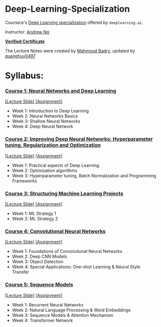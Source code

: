 # Deep-Learning-Specialization

Coursera's [Deep Learning specialization](https://www.coursera.org/specializations/deep-learning) offered by `deeplearning.ai`.

Instructor: [Andrew Ng](http://www.andrewng.org/)

[**Verified Certificate**](https://www.coursera.org/account/accomplishments/specialization/E9JNL2K42KUW)

The Lecture Notes were created by [Mahmoud Badry](https://github.com/mbadry1/DeepLearning.ai-Summary), updated by [quanghuy0497](https://github.com/quanghuy0497/Deep-Learning-Specialization)


# Syllabus:
### [Course 1: Neural Networks and Deep Learning](https://github.com/quanghuy0497/Deep-Learning-Specialization/tree/main/Course%201%20-%20Neural%20Network%20and%20Deep%20Learning)
[[Lecture Slide]](https://github.com/quanghuy0497/Deep-Learning-Specialization/tree/main/Course%201%20-%20Neural%20Network%20and%20Deep%20Learning/Lecture%20Slide)
[[Assignment]](https://github.com/quanghuy0497/Deep-Learning-Specialization/tree/main/Course%201%20-%20Neural%20Network%20and%20Deep%20Learning/Assigmnent)
- Week 1: Introduction to Deep Learning
- Week 2: Neural Networks Basics
- Week 3: Shallow Neural Networks
- Week 4: Deep Neural Network
### [Course 2: Improving Deep Neural Networks: Hyperparameter tuning, Regularization and Optimization](https://github.com/quanghuy0497/Deep-Learning-Specialization/tree/main/Course%202%20-%20Improving%20Deep%20Neural%20Networks/)
[[Lecture Slide]](https://github.com/quanghuy0497/Deep-Learning-Specialization/tree/main/Course%202%20-%20Improving%20Deep%20Neural%20Networks/Lecture%20Slide) 
[[Assignment]](https://github.com/quanghuy0497/Deep-Learning-Specialization/tree/main/Course%202%20-%20Improving%20Deep%20Neural%20Networks/Assignment)  
- Week 1: Practical aspects of Deep Learning
- Week 2: Optimization algorithms
- Week 3: Hyperparameter tuning, Batch Normalization and Programming Frameworks
### [Course 3: Structuring Machine Learning Projects](https://github.com/quanghuy0497/Deep-Learning-Specialization/tree/main/Course%203%20-%20Structuring%20Machine%20Learning%20Projects)
[[Lecture Slide]](https://github.com/quanghuy0497/Deep-Learning-Specialization/tree/main/Course%203%20-%20Structuring%20Machine%20Learning%20Projects/Lecture%20Slide)
[[Assignment]](https://github.com/quanghuy0497/Deep-Learning-Specialization/tree/main/Course%203%20-%20Structuring%20Machine%20Learning%20Projects/Assignment)  
- Week 1: ML Strategy 1
- Week 2: ML Strategy 2
### [Course 4: Convolutional Neural Networks](https://github.com/quanghuy0497/Deep-Learning-Specialization/tree/main/Course%204%20-%20Convolutional%20Neural%20Networks)
[[Lecture Slide]](https://github.com/quanghuy0497/Deep-Learning-Specialization/tree/main/Course%204%20-%20Convolutional%20Neural%20Networks/Lecture%20Slide)
[[Assignment]](https://github.com/quanghuy0497/Deep-Learning-Specialization/tree/main/Course%204%20-%20Convolutional%20Neural%20Networks/Assignment) 
- Week 1: Foundations of Convolutional Neural Networks
- Week 2: Deep CNN Models
- Week 3: Object Detection
- Week 4: Special Applications: One-shot Learning & Neural Style Transfer
### [Course 5: Sequence Models](https://github.com/quanghuy0497/Deep-Learning-Specialization/tree/main/Course%205%20-%20Sequence%20Models)
[[Lecture Slide]](https://github.com/quanghuy0497/Deep-Learning-Specialization/tree/main/Course%205%20-%20Sequence%20Models/Lecture%20Slide)
[[Assignment]](https://github.com/quanghuy0497/Deep-Learning-Specialization/tree/main/Course%205%20-%20Sequence%20Models/Assignment) 
- Week 1: Recurrent Neural Networks
- Week 2: Natural Language Processing & Word Embeddings
- Week 3: Sequence Models & Attention Mechanism
- Week 4: Transformer Network
